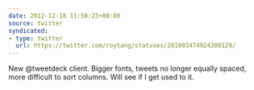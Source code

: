 ```yaml
---
date: 2012-12-18 11:50:23+00:00
source: twitter
syndicated:
- type: twitter
  url: https://twitter.com/roytang/statuses/281003474924208129/
---
```


New @tweetdeck client. Bigger fonts, tweets no longer equally spaced, more difficult to sort columns. Will see if I get used to it.